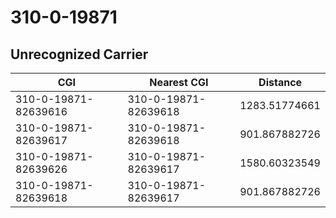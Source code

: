 # 310-0-19871
## Unrecognized Carrier


| CGI | Nearest CGI | Distance |
|-----|-------------|----------|
| 310-0-19871-82639616 | 310-0-19871-82639618 | 1283.51774661 |
| 310-0-19871-82639617 | 310-0-19871-82639618 | 901.867882726 |
| 310-0-19871-82639626 | 310-0-19871-82639617 | 1580.60323549 |
| 310-0-19871-82639618 | 310-0-19871-82639617 | 901.867882726 |
